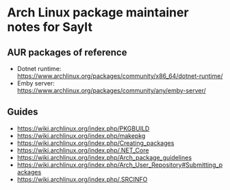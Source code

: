 # Arch Linux package maintainer notes for SayIt

## AUR packages of reference

 - Dotnet runtime: https://www.archlinux.org/packages/community/x86_64/dotnet-runtime/
 - Emby server: https://www.archlinux.org/packages/community/any/emby-server/

## Guides

 - https://wiki.archlinux.org/index.php/PKGBUILD
 - https://wiki.archlinux.org/index.php/makepkg
 - https://wiki.archlinux.org/index.php/Creating_packages
 - https://wiki.archlinux.org/index.php/.NET_Core
 - https://wiki.archlinux.org/index.php/Arch_package_guidelines
 - https://wiki.archlinux.org/index.php/Arch_User_Repository#Submitting_packages
 - https://wiki.archlinux.org/index.php/.SRCINFO

